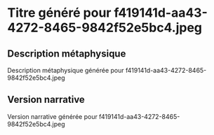 # Titre généré pour f419141d-aa43-4272-8465-9842f52e5bc4.jpeg

## Description métaphysique
Description métaphysique générée pour f419141d-aa43-4272-8465-9842f52e5bc4.jpeg

## Version narrative
Version narrative générée pour f419141d-aa43-4272-8465-9842f52e5bc4.jpeg
